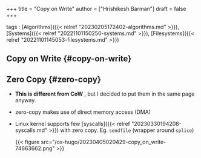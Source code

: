 +++
title = "Copy on Write"
author = ["Hrishikesh Barman"]
draft = false
+++

tags
: [Algorithms]({{< relref "20230205172402-algorithms.md" >}}), [Systems]({{< relref "20221101150250-systems.md" >}}), [Filesystems]({{< relref "20221101145053-filesystems.md" >}})


## Copy on Write {#copy-on-write}


## Zero Copy {#zero-copy}

-   **This is different from CoW** , but I decided to put them in the same page anyway.
-   zero-copy makes use of direct memory access (DMA)
-   Linux kernel supports few [syscalls]({{< relref "20230330194208-syscalls.md" >}}) with zero copy. Eg. `sendfile` (wrapper around `splice`)

    {{< figure src="/ox-hugo/20230405020429-copy_on_write-74663662.png" >}}
